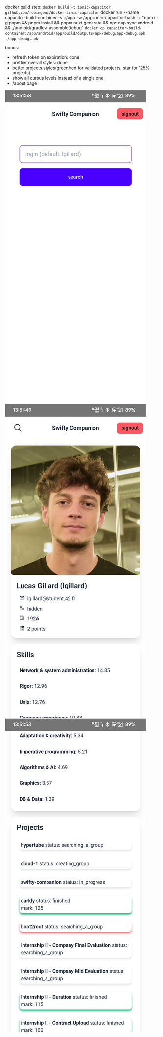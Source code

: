 docker build step:
`docker build -t ionic-capacitor github.com/robingenz/docker-ionic-capacitor`
docker run --name capacitor-build-container -v .:/app -w /app ionic-capacitor bash -c "npm i -g pnpm && pnpm install && pnpm nuxt generate && npx cap sync android && ./android/gradlew assembleDebug"
`docker cp capacitor-build-container:/app/android/app/build/outputs/apk/debug/app-debug.apk ./app-debug.apk`

bonus:

- refresh token on expiration: done
- prettier overall styles: done
- better projects styles(green/red for validated projects, star for 125% projects)
- show all cursus levels instead of a single one
- /about page

![search](./readme-assets/index.png)
![profile1](./readme-assets/profile1.png)
![profile2](./readme-assets/profile2.png)
